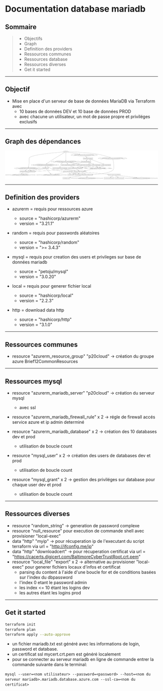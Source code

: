 # Documentation database mariadb

## Sommaire
>- Objectifs
>- Graph
>- Definition des providers
>- Ressources communes
>- Ressources database
>- Ressources diverses
>- Get it started

---
## Objectif
- Mise en place d'un serveur de base de données MariaDB via Terraform avec
    - 10 bases de données DEV et 10 base de données PROD 
    - avec chacune un utilisateur, un mot de passe propre et priviléges exclusifs

---
## Graph des dépendances
![graphDB.png](/mariadb/images/graphDB.png)

---
## Definition des providers

- azurerm = requis pour ressources azure
    - source  = "hashicorp/azurerm"
    - version = "3.21.1"

- random = requis pour passwords aléatoires
    - source  = "hashicorp/random"
    - version = ">= 3.4.3"

- mysql = requis pour creation des users et privileges sur base de données mariadb
    - source  = "petoju/mysql"
    - version = "3.0.20"

- local = requis pour generer fichier local
    - source = "hashicorp/local"
    - version = "2.2.3"

- http = download data http
    - source = "hashicorp/http"
    - version = "3.1.0"

---
## Ressources communes
- resource "azurerm_resource_group" "p20cloud" &rarr; création du groupe azure Brief12CommonResources

---
## Ressources mysql

- resource "azurerm_mariadb_server" "p20cloud"  &rarr; création du serveur mysql
    - avec ssl

- resource "azurerm_mariadb_firewall_rule" x 2  &rarr; régle de firewall accés service azure et ip admin determiné

- resource "azurerm_mariadb_database" x 2  &rarr; création des 10 databases dev et prod
    - utilisation de boucle count

- resource "mysql_user" x 2  &rarr; création des users de databases dev et prod
    - utilisation de boucle count

- resource "mysql_grant" x 2  &rarr; gestion des priviléges sur database pour chaque user dev et prod
    - utilisation de boucle count

---
## Ressources diverses

- resource "random_string" &rarr; generation de password complexe
- resource "null_resource" pour execution de commande shell avec provisioner "local-exec"
- data "http" "myip"  &rarr; pour récuperation ip de l'executant du script terraform via url = "http://ifconfig.me/ip"
- data "http" "downloadcert"  &rarr; pour récuperation certificat via url = "https://cacerts.digicert.com/BaltimoreCyberTrustRoot.crt.pem"
- resource "local_file" "export" x 2 &rarr; alternative au provisioner "local-exec" pour generer fichiers locaux d'infos et certificat
    - parsing du content à l'aide d'une boucle for et de conditions basées sur l'index du dbpassword
    - l'index 0 etant le password admin
    - les index <= 10 étant les logins dev
    - les autres étant les logins prod

---
## Get it started
```bash
terraform init
terraform plan
terraform apply --auto-approve
```
- un fichier mariadb.txt est généré avec les informations de login, password et database.
- un certificat ssl mycert.crt.pem est généré localement
- pour se connecter au serveur mariadb en ligne de commande entrer la commande suivante dans le terminal:

`mysql --user=<nom utilisateur> --password=<password> --host=<nom du serveur mariadb>.mariadb.database.azure.com --ssl-ca=<nom du certificat>`
